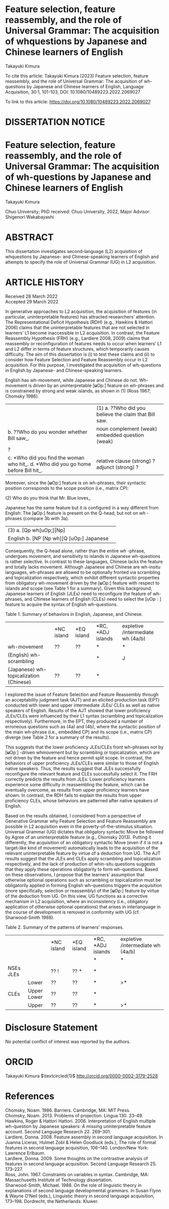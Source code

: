 # Feature selection, feature reassembly, and the role of Universal Grammar: The acquisition of whquestions by Japanese and Chinese learners of English

Takayuki Kimura

To cite this article: Takayuki Kimura (2023) Feature selection, feature reassembly, and the role of Universal Grammar: The acquisition of wh-questions by Japanese and Chinese learners of English, Language Acquisition, 30:1, 101-103, DOI: 10.1080/10489223.2022.2069027

To link to this article: https://doi.org/10.1080/10489223.2022.2069027

# DISSERTATION NOTICE

# Feature selection, feature reassembly, and the role of Universal Grammar: The acquisition of wh-questions by Japanese and Chinese learners of English

Takayuki Kimura

Chuo University; PhD received: Chuo University, 2022, Major Advisor: Shigenori Wakabayashi

# ABSTRACT

This dissertation investigates second-language (L2) acquisition of whquestions by Japanese- and Chinese-speaking learners of English and attempts to specify the role of Universal Grammar (UG) in L2 acquisition.

# ARTICLE HISTORY

Received 28 March 2022   
Accepted 29 March 2022

In generative approaches to L2 acquisition, the acquisition of features (in particular, uninterpretable features) has attracted researchers’ attention. The Representational Deficit Hypothesis (RDH) (e.g., Hawkins & Hattori 2006) claims that the uninterpretable features that are not selected in learners’ L1 become inaccessible in L2 acquisition. In contrast, the Feature Reassembly Hypothesis (FRH) (e.g., Lardiere 2008, 2009) claims that reassembly or reconfiguration of features needs to occur when learners’ L1 and L2 differ in terms of feature structures, which temporarily causes difficulty. The aim of this dissertation is (i) to test these claims and (ii) to consider how Feature Selection and Feature Reassembly occur in L2 acquisition. For this purpose, I investigated the acquisition of wh-questions in English by Japanese- and Chinese-speaking learners.

English has wh-movement, while Japanese and Chinese do not. Wh-movement is driven by an uninterpretable $\mathrm { [ \boldsymbol { u } O p : ] }$ feature on wh-phrases and is constrained by strong and weak islands, as shown in (1) (Ross 1967; Chomsky 1986).

<html><body><table><tr><td></td><td>(1) a. ??Who did you believe the claim that Bill saw.</td></tr><tr><td>b. ??Who do you wonder whether Bill saw_.</td><td>noun complement (weak) embedded question (weak)</td></tr><tr><td>?</td><td></td></tr><tr><td>c. *Who did you find the woman who hit_. d. *Who did you go home before Bill hit_.</td><td>relative clause (strong) ? adjunct (strong) ?</td></tr></table></body></html>

Moreover, since the $\mathrm { [ \boldsymbol { u } O p \colon ] }$ feature is on wh-phrases, their syntactic position corresponds to the scope position (i.e., matrix CP):

(2) Who do you think that Mr. Blue loves_

Japanese has the same feature but it is configured in a way different from English: The $\mathrm { [ \boldsymbol { u } O p \mathrm { : } ] }$ feature is present on the Q-head, but not on $w h$ -phrases (compare 3b with 3a).

<html><body><table><tr><td>(3) a. [Qp wh[uOp;][Np]</td><td></td></tr><tr><td>English b. [NP [Np wh][Q [uOp:] Japanese</td><td></td></tr></table></body></html>

Consequently, the Q-head alone, rather than the entire $w h$ -phrase, undergoes movement, and sensitivity to islands in Japanese wh-questions is rather selective. In contrast to these languages, Chinese lacks the feature and totally lacks movement. Although Japanese and Chinese are wh-insitu languages, wh-phrases are allowed to be optionally fronted via scrambling and topicalization respectively, which exhibit different syntactic properties from obligatory wh-movement driven by the $\mathrm { [ \boldsymbol { u } O p \colon ] }$ feature with respect to islands and scope (see Table 1 for a summary). Given this background, Japanese learners of English (JLEs) need to reconfigure the feature of wh-phrases, and Chinese learners of English (CLEs) need to select the $\mathrm { [ } u \mathrm { O p : ] }$ feature to acquire the syntax of English wh-questions.

Table 1. Summary of behaviors in English, Japanese, and Chinese.   

<html><body><table><tr><td></td><td>*NC island</td><td>*EQ island</td><td>*RC, *ADJ islands</td><td>expletive /intermediate wh (4a/b)</td></tr><tr><td>wh-movement</td><td>??</td><td>??</td><td>*</td><td>*</td></tr><tr><td>(English) wh-scrambling</td><td></td><td></td><td>*</td><td>J</td></tr><tr><td>(Japanese) wh-topicalization (Chinese)</td><td>??</td><td>??</td><td>*</td><td></td></tr></table></body></html>

I explored the issue of Feature Selection and Feature Reassembly through an acceptability judgment task (AJT) and an elicited production task (EPT) conducted with lower and upper intermediate JLEs/ CLEs as well as native speakers of English. Results of the AJT showed that lower proficiency JLEs/CLEs were influenced by their L1 syntax (scrambling and topicalization respectively). Furthermore, in the EPT, they produced a number of erroneous questions such as (4a) and (4b), where the syntactic position of the main wh-phrase (i.e., embedded CP) and its scope (i.e., matrix CP) diverge (see Table 2 for a summary of the results).

This suggests that the lower proficiency JLEs/CLEs front wh-phrases not by $\mathrm { [ \boldsymbol { u } O p : ] }$ -driven whmovement but by scrambling or topicalization, which are not driven by the feature and hence permit split scope. In contrast, the behaviors of upper proficiency JLEs/CLEs were similar to those of English native speakers. Thus, the results suggest that JLEs successfully reconfigure the relevant feature and CLEs successfully select it. The FRH correctly predicts the results from JLEs: Lower proficiency learners experience some difficulty in reassembling the feature, which can be eventually overcome, as results from upper proficiency learners have shown. In contrast, the RDH fails to explain the results from upper proficiency CLEs, whose behaviors are patterned after native speakers of English.

Based on the results obtained, I considered from a perspective of Generative Grammar why Feature Selection and Feature Reassembly are possible in L2 acquisition even in the poverty-of-the-stimulus situation. Universal Grammar (UG) dictates that obligatory syntactic Move be followed by Agree of an uninterpretable feature (e.g., Chomsky 2013). Putting it differently, the acquisition of an obligatory syntactic Move (even if it is not a target-like kind of movement) automatically leads to the acquisition of the relevant uninterpretable feature by virtue of a deduction from UG. The AJT results suggest that the JLEs and CLEs apply scrambling and topicalization respectively, and the lack of production of whin-situ questions suggests that they apply these operations obligatorily to form wh-questions. Based on these observations, I propose that the learners’ assumption that otherwise optional operations such as scrambling or topicalization must be obligatorily applied in forming English wh-questions triggers the acquisition (more specifically, selection or reassembly) of the $\mathrm { [ \boldsymbol { u } O p \mathrm { : } ] }$ feature by virtue of the deduction from UG. On this view, UG functions as a corrective mechanism in L2 acquisition, where an inconsistency (i.e., obligatory application of otherwise optional operations) that arises in interlanguage in the course of development is removed in conformity with UG (cf. Sharwood-Smith 1988).

Table 2. Summary of the patterns of learners’ responses.   

<html><body><table><tr><td colspan="2"></td><td>*NC island</td><td>*EQ island</td><td>*RC, *ADJ islands</td><td>expletive /intermediate wh (4a/b)</td></tr><tr><td></td><td></td><td></td><td></td><td>*</td><td>*</td></tr><tr><td>NSEs JLEs</td><td></td><td>?? !</td><td>?? *</td><td>*</td><td></td></tr><tr><td rowspan="3">CLEs</td><td>Lower</td><td>??</td><td>??</td><td>*</td><td>&gt;*</td></tr><tr><td>Upper Lower</td><td>??</td><td>??</td><td>*</td><td></td></tr><tr><td>Upper</td><td>??</td><td>??</td><td>*</td><td>&gt;*</td></tr></table></body></html>

# Disclosure Statement

No potential conflict of interest was reported by the authors.

# ORCID

Takayuki Kimura $\textcircled{1}$ http://orcid.org/0000-0002-3179-2528

# References

Chomsky, Noam. 1986. Barriers. Cambridge, MA: MIT Press.   
Chomsky, Noam. 2013. Problems of projection. Lingua 130. 33–49.   
Hawkins, Roger & Hattori Hattori. 2006. Interpretation of English multiple wh-question by Japanese speakers: A missing uninterpretable feature account. Second Language Research 22. 269–301.   
Lardiere, Donna. 2008. Feature assembly in second language acquisition. In Juanna Liceras, Hulmet Zobl & Helen Goodluck (eds.), The role of formal features in second language acquisition, 106–140. London/New York: Lawrence Erlbaum.   
Lardiere, Donna. 2009. Some thoughts on the contrastive analysis of features in second language acquisition. Second Language Research 25. 173–227.   
Ross, John. 1967. Constraints on variables in syntax. Cambridge, MA: Massachusetts Institute of Technology dissertation.   
Sharwood-Smith, Michael. 1988. On the role of linguistic theory in explanations of second language developmental grammars. In Susan Flynn & Wayne O’Neil (eds.), Linguistic theory in second language acquisition, 173–198. Dordrecht, the Netherlands: Kluwer.